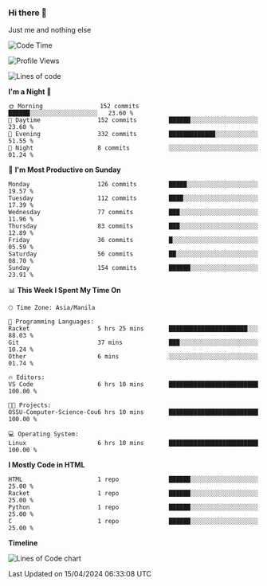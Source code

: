 ### Hi there 👋

Just me and nothing else


<!--START_SECTION:waka-->
![Code Time](http://img.shields.io/badge/Code%20Time-138%20hrs%2011%20mins-blue)

![Profile Views](http://img.shields.io/badge/Profile%20Views-13-blue)

![Lines of code](https://img.shields.io/badge/From%20Hello%20World%20I%27ve%20Written-1.6%20million%20lines%20of%20code-blue)

**I'm a Night 🦉** 

```text
🌞 Morning                152 commits         ██████░░░░░░░░░░░░░░░░░░░   23.60 % 
🌆 Daytime                152 commits         ██████░░░░░░░░░░░░░░░░░░░   23.60 % 
🌃 Evening                332 commits         █████████████░░░░░░░░░░░░   51.55 % 
🌙 Night                  8 commits           ░░░░░░░░░░░░░░░░░░░░░░░░░   01.24 % 
```
📅 **I'm Most Productive on Sunday** 

```text
Monday                   126 commits         █████░░░░░░░░░░░░░░░░░░░░   19.57 % 
Tuesday                  112 commits         ████░░░░░░░░░░░░░░░░░░░░░   17.39 % 
Wednesday                77 commits          ███░░░░░░░░░░░░░░░░░░░░░░   11.96 % 
Thursday                 83 commits          ███░░░░░░░░░░░░░░░░░░░░░░   12.89 % 
Friday                   36 commits          █░░░░░░░░░░░░░░░░░░░░░░░░   05.59 % 
Saturday                 56 commits          ██░░░░░░░░░░░░░░░░░░░░░░░   08.70 % 
Sunday                   154 commits         ██████░░░░░░░░░░░░░░░░░░░   23.91 % 
```


📊 **This Week I Spent My Time On** 

```text
🕑︎ Time Zone: Asia/Manila

💬 Programming Languages: 
Racket                   5 hrs 25 mins       ██████████████████████░░░   88.03 % 
Git                      37 mins             ███░░░░░░░░░░░░░░░░░░░░░░   10.24 % 
Other                    6 mins              ░░░░░░░░░░░░░░░░░░░░░░░░░   01.74 % 

🔥 Editors: 
VS Code                  6 hrs 10 mins       █████████████████████████   100.00 % 

🐱‍💻 Projects: 
OSSU-Computer-Science-Cou6 hrs 10 mins       █████████████████████████   100.00 % 

💻 Operating System: 
Linux                    6 hrs 10 mins       █████████████████████████   100.00 % 
```

**I Mostly Code in HTML** 

```text
HTML                     1 repo              ██████░░░░░░░░░░░░░░░░░░░   25.00 % 
Racket                   1 repo              ██████░░░░░░░░░░░░░░░░░░░   25.00 % 
Python                   1 repo              ██████░░░░░░░░░░░░░░░░░░░   25.00 % 
C                        1 repo              ██████░░░░░░░░░░░░░░░░░░░   25.00 % 
```



**Timeline**

![Lines of Code chart](https://raw.githubusercontent.com/mauring55/mauring55/main/assets/bar_graph.png)


 Last Updated on 15/04/2024 06:33:08 UTC
<!--END_SECTION:waka-->
